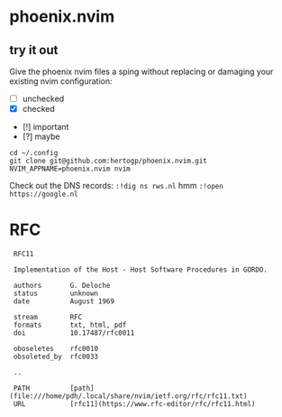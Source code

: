 # phoenix.nvim

## try it out

Give the phoenix nvim files a sping without replacing or damaging
your existing nvim configuration:

- [ ] unchecked
- [x] checked
- [!] important
- [?] maybe


```
cd ~/.config
git clone git@github.com:hertogp/phoenix.nvim.git
NVIM_APPNAME=phoenix.nvim nvim
```

Check out the DNS records: `:!dig ns rws.nl`
hmm `:!open https://google.nl`

# RFC


     RFC11

     Implementation of the Host - Host Software Procedures in GORDO.

     authors       G. Deloche
     status        unknown
     date          August 1969

     stream        RFC
     formats       txt, html, pdf
     doi           10.17487/rfc0011

     oboseletes    rfc0010
     obsoleted_by  rfc0033

     ..

     PATH          [path](file:///home/pdh/.local/share/nvim/ietf.org/rfc/rfc11.txt)
     URL           [rfc11](https://www.rfc-editor/rfc/rfc11.html)




